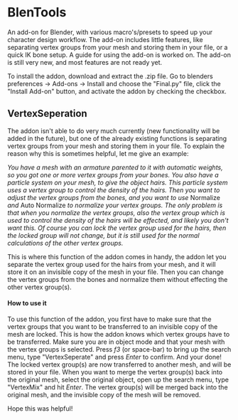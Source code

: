 # BlenTools
An add-on for Blender, with various macro's/presets to speed up your character design workflow.
The add-on includes little features, like separating vertex groups from your mesh and storing them in your file, or a quick IK bone setup. A guide for using the add-on is worked on. The add-on is still very new, and most features are not ready yet.



To install the addon, download and extract the .zip file. Go to blenders preferences -> Add-ons -> Install and choose the "Final.py" file, click the "Install Add-on" button, and activate the addon by checking the checkbox.


## VertexSeperation
The addon isn't able to do very much currently (new functionality will be added in the future), but one of the already existing functions is separating vertex groups from your mesh and storing them in your file. To explain the reason why this is sometimes helpful, let me give an example:

*You have a mesh with an armature parented to it with automatic weights, so you got one or more vertex groups from your bones. 
You also have a particle system on your mesh, to give the object hairs. This particle system uses a vertex group to control the density of the hairs. 
Then you want to adjust the vertex groups from the bones, and you want to use* Normalize *and* Auto Normalize *to normalize your vertex groups. The only problem is that when you normalize the vertex groups, also the vertex group which is used to control the density of the hairs will be effected, and likely you don't want this. Of course you can lock the vertex group used for the hairs, then the locked group will not change, but it is still used for the normal calculations of the other vertex groups.*

This is where this function of the addon comes in handy, the addon let you separate the vertex group used for the hairs from your mesh, and it will store it on an invisible copy of the mesh in your file. Then you can change the vertex groups from the bones and normalize them without effecting the other vertex group(s).

#### How to use it
To use this function of the addon, you first have to make sure that the vertex groups that you want to be transferred to an invisible copy of the mesh are locked. This is how the addon knows which vertex groups have to be transferred. Make sure you are in object mode and that your mesh with the vertex groups is selected. Press _f3_ (or space-bar) to bring up the search menu, type "VertexSeperate" and press _Enter_ to confirm. And your done! The locked vertex group(s) are now transferred to another mesh, and will be stored in your file. When you want to merge the vertex group(s) back into the original mesh, select the original object, open up the search menu, type "VertexMix" and hit _Enter_. The vertex group(s) will be merged back into the original mesh, and the invisible copy of the mesh will be removed.

Hope this was helpful!

